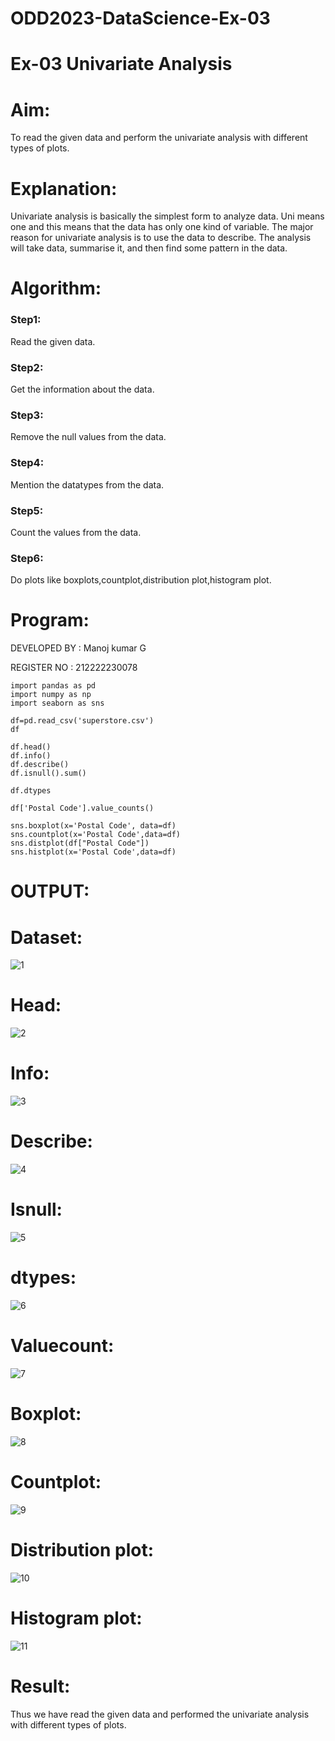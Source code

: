 # ODD2023-DataScience-Ex-03
# Ex-03 Univariate Analysis
# Aim:
To read the given data and perform the univariate analysis with different types of plots.

# Explanation:
Univariate analysis is basically the simplest form to analyze data. Uni means one and this means that the data has only one kind of variable. The major reason for univariate analysis is to use the data to describe. The analysis will take data, summarise it, and then find some pattern in the data.

# Algorithm:
### Step1:
Read the given data.

### Step2:
Get the information about the data.

### Step3:
Remove the null values from the data.

### Step4:
Mention the datatypes from the data.

### Step5:
Count the values from the data.

### Step6:
Do plots like boxplots,countplot,distribution plot,histogram plot.

# Program:
DEVELOPED BY : Manoj kumar G 

REGISTER NO : 212222230078
```
import pandas as pd
import numpy as np
import seaborn as sns

df=pd.read_csv('superstore.csv')
df

df.head()
df.info()
df.describe()
df.isnull().sum()

df.dtypes

df['Postal Code'].value_counts()

sns.boxplot(x='Postal Code', data=df)
sns.countplot(x='Postal Code',data=df)
sns.distplot(df["Postal Code"])
sns.histplot(x='Postal Code',data=df)
```
# OUTPUT:
# Dataset:
![1](https://github.com/Aakash0407/ODD2023-DataScience-Ex-03/assets/118799103/781b5d74-727f-46a4-9828-ceecfb0e956e)

# Head:
![2](https://github.com/Aakash0407/ODD2023-DataScience-Ex-03/assets/118799103/2508722f-131d-40b2-b1ee-8e95bed3601a)

# Info:
![3](https://github.com/Aakash0407/ODD2023-DataScience-Ex-03/assets/118799103/6cbf9100-ea78-47c4-8c87-3d75e37097fb)

# Describe:
![4](https://github.com/Aakash0407/ODD2023-DataScience-Ex-03/assets/118799103/ae407d2d-4f45-40ab-bd97-0d68dcf2ee17)

# Isnull:
![5](https://github.com/Aakash0407/ODD2023-DataScience-Ex-03/assets/118799103/dcbba605-09ec-4c00-9ddc-bfe6310c11ec)

# dtypes:
![6](https://github.com/Aakash0407/ODD2023-DataScience-Ex-03/assets/118799103/9dcf75d9-529d-4301-b766-bfc92760b489)

# Valuecount:
![7](https://github.com/Aakash0407/ODD2023-DataScience-Ex-03/assets/118799103/b578e876-6433-4748-af15-30df40c161dc)

# Boxplot:
![8](https://github.com/Aakash0407/ODD2023-DataScience-Ex-03/assets/118799103/4fe0798d-ccb3-434c-af5c-af1c699c0fc3)

# Countplot:
![9](https://github.com/Aakash0407/ODD2023-DataScience-Ex-03/assets/118799103/5e4c263f-c860-4706-be7d-c3cc6aa0c2c4)

# Distribution plot:
![10](https://github.com/Aakash0407/ODD2023-DataScience-Ex-03/assets/118799103/025b0641-20d7-408f-8e93-560a46384bf5)

# Histogram plot:
![11](https://github.com/Aakash0407/ODD2023-DataScience-Ex-03/assets/118799103/de773a9d-a25a-44a6-9eaf-57937a5d1a4a)

# Result:
Thus we have read the given data and performed the univariate analysis with different types of plots.
